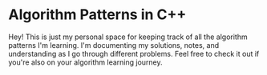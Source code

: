 # Algorithm Patterns in C++

Hey! This is just my personal space for keeping track of all the algorithm patterns I'm learning. I'm documenting my solutions, notes, and understanding as I go through different problems. Feel free to check it out if you're also on your algorithm learning journey.